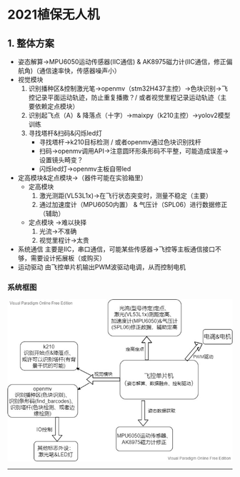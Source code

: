 # 2021植保无人机

## 1. 整体方案

- 姿态解算→MPU6050运动传感器(IIC通信) & AK8975磁力计(IIC通信，修正偏航角)（通信速率快，传感器噪声小）
- 视觉模块
  1. 识别播种区&控制激光笔→openmv（stm32H437主控）→色块识别→飞控记录平面运动轨迹，防止重复播撒？/ 或者视觉里程记录运动轨迹（主要依赖定点模块）
  2. 识别起飞点（A）& 降落点（十字）→maixpy（k210主控）→yolov2模型训练
  3. 寻找塔杆&扫码&闪烁led灯
     - 寻找塔杆→k210目标检测 / 或者openmv通过色块识别找杆
     - 扫码→openmv调用API→注意圆环形条形码不平整，可能造成误差→设置镜头畸变？
     - 闪烁led灯→openmv主板自带led
- 定高模块&定点模块→（器件可能在实验箱里）
  - 定高模块
    1. 激光测距(VL53L1x)→在飞行状态突变时，测量不稳定（主要）
    2. 通过加速度计（MPU6050内置） & 气压计（SPL06）进行数据修正（辅助）
  - 定点模块
    →难以抉择
    1. 光流→不准确
    2. 视觉里程计→太贵
- 系统通信
  主要是IIC，串口通信，可能某些传感器→飞控等主板通信接口不够，需要设计拓展板（或购买）
- 运动驱动
  由飞控单片机输出PWM波驱动电调，从而控制电机

### 系统框图

![](./image/Untitled.jpg "")

---



